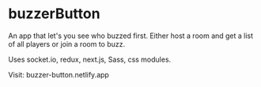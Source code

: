 # buzzerButton

An app that let's you see who buzzed first. Either host a room and get a list of all players or join a room to buzz.

Uses socket.io, redux, next.js, Sass, css modules.

Visit: buzzer-button.netlify.app
